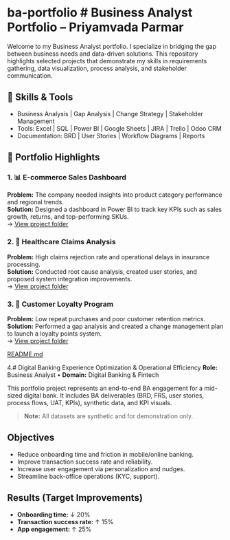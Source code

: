 # ba-portfolio # Business Analyst Portfolio – Priyamvada Parmar
Welcome to my Business Analyst portfolio. I specialize in bridging the gap between business needs and data-driven solutions. This repository highlights selected projects that demonstrate my skills in requirements gathering, data visualization, process analysis, and stakeholder communication.

## 🔹 Skills & Tools
- Business Analysis | Gap Analysis | Change Strategy | Stakeholder Management  
- Tools: Excel | SQL | Power BI | Google Sheets | JIRA | Trello | Odoo CRM  
- Documentation: BRD | User Stories | Workflow Diagrams | Reports  

## 📁 Portfolio Highlights

### 1. 📊 E-commerce Sales Dashboard
**Problem:** The company needed insights into product category performance and regional trends.  
**Solution:** Designed a dashboard in Power BI to track key KPIs such as sales growth, returns, and top-performing SKUs.  
→ [View project folder](./Case_Study_Ecommerce_Sales_Dashboard)

### 2. 🏥 Healthcare Claims Analysis
**Problem:** High claims rejection rate and operational delays in insurance processing.  
**Solution:** Conducted root cause analysis, created user stories, and proposed system integration improvements.  
→ [View project folder](./Healthcare_Claims_Analysis)

### 3. 🎁 Customer Loyalty Program
**Problem:** Low repeat purchases and poor customer retention metrics.
**Solution:** Performed a gap analysis and created a change management plan to launch a loyalty points system.  
→ [View project folder](./Customer_Loyalty_Program)

[README.md](https://github.com/user-attachments/files/21765890/README.md)

4.# Digital Banking Experience Optimization & Operational Efficiency
**Role:** Business Analyst • **Domain:** Digital Banking & Fintech

This portfolio project represents an end-to-end BA engagement for a mid-sized digital bank. 
It includes BA deliverables (BRD, FRS, user stories, process flows, UAT, KPIs), synthetic data, and KPI visuals.

> **Note:** All datasets are synthetic and for demonstration only.

## Objectives
- Reduce onboarding time and friction in mobile/online banking.
- Improve transaction success rate and reliability.
- Increase user engagement via personalization and nudges.
- Streamline back-office operations (KYC, support).

## Results (Target Improvements)
- **Onboarding time:** ↓ 20%
- **Transaction success rate:** ↑ 15%
- **App engagement:** ↑ 25%
